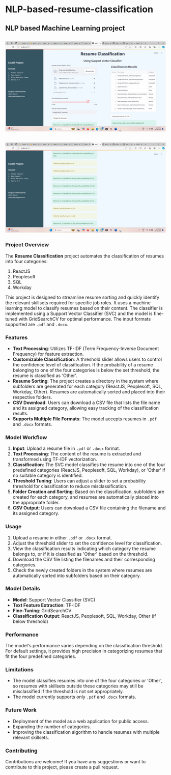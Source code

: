 # NLP-based-resume-classification
NLP based Machine Learning project
---
![Resume Classification Screenshot](https://github.com/VishnuTanpure/NLP-based-resume-classification/blob/main/Screenshot%202024-09-20%20235522.png)
---
![Resume Classification Screenshot](https://github.com/VishnuTanpure/NLP-based-resume-classification/blob/main/Screenshot%202024-09-20%20235555.png)
---
### Project Overview

The **Resume Classification** project automates the classification of resumes into four categories:
1. ReactJS
2. Peoplesoft
3. SQL
4. Workday

This project is designed to streamline resume sorting and quickly identify the relevant skillsets required for specific job roles. It uses a machine learning model to classify resumes based on their content. The classifier is implemented using a Support Vector Classifier (SVC) and the model is fine-tuned with GridSearchCV for optimal performance. The input formats supported are `.pdf` and `.docx`.

### Features

- **Text Processing**: Utilizes TF-IDF (Term Frequency-Inverse Document Frequency) for feature extraction.
- **Customizable Classification**: A threshold slider allows users to control the confidence level of classification. If the probability of a resume belonging to one of the four categories is below the set threshold, the resume is classified as 'Other'.
- **Resume Sorting**: The project creates a directory in the system where subfolders are generated for each category (ReactJS, Peoplesoft, SQL, Workday, Other). Resumes are automatically sorted and placed into their respective folders.
- **CSV Download**: Users can download a CSV file that lists the file name and its assigned category, allowing easy tracking of the classification results.
- **Supports Multiple File Formats**: The model accepts resumes in `.pdf` and `.docx` formats.

### Model Workflow

1. **Input**: Upload a resume file in `.pdf` or `.docx` format.
2. **Text Processing**: The content of the resume is extracted and transformed using TF-IDF vectorization.
3. **Classification**: The SVC model classifies the resume into one of the four predefined categories (ReactJS, Peoplesoft, SQL, Workday), or 'Other' if no suitable category is identified.
4. **Threshold Tuning**: Users can adjust a slider to set a probability threshold for classification to reduce misclassification.
5. **Folder Creation and Sorting**: Based on the classification, subfolders are created for each category, and resumes are automatically placed into the appropriate folder.
6. **CSV Output**: Users can download a CSV file containing the filename and its assigned category.

### Usage

1. Upload a resume in either `.pdf` or `.docx` format.
2. Adjust the threshold slider to set the confidence level for classification.
3. View the classification results indicating which category the resume belongs to, or if it is classified as 'Other' based on the threshold.
4. Download the CSV file listing the filenames and their corresponding categories.
5. Check the newly created folders in the system where resumes are automatically sorted into subfolders based on their category.

### Model Details

- **Model**: Support Vector Classifier (SVC)
- **Text Feature Extraction**: TF-IDF
- **Fine-Tuning**: GridSearchCV
- **Classification Output**: ReactJS, Peoplesoft, SQL, Workday, Other (if below threshold)

### Performance

The model's performance varies depending on the classification threshold. For default settings, it provides high precision in categorizing resumes that fit the four predefined categories.

### Limitations

- The model classifies resumes into one of the four categories or 'Other', so resumes with skillsets outside these categories may still be misclassified if the threshold is not set appropriately.
- The model currently supports only `.pdf` and `.docx` formats.

### Future Work

- Deployment of the model as a web application for public access.
- Expanding the number of categories.
- Improving the classification algorithm to handle resumes with multiple relevant skillsets.

### Contributing

Contributions are welcome! If you have any suggestions or want to contribute to this project, please create a pull request.
